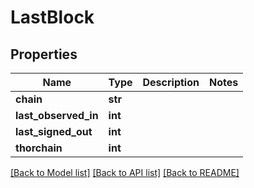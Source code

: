 # LastBlock

## Properties
Name | Type | Description | Notes
------------ | ------------- | ------------- | -------------
**chain** | **str** |  | 
**last_observed_in** | **int** |  | 
**last_signed_out** | **int** |  | 
**thorchain** | **int** |  | 

[[Back to Model list]](../README.md#documentation-for-models) [[Back to API list]](../README.md#documentation-for-api-endpoints) [[Back to README]](../README.md)

